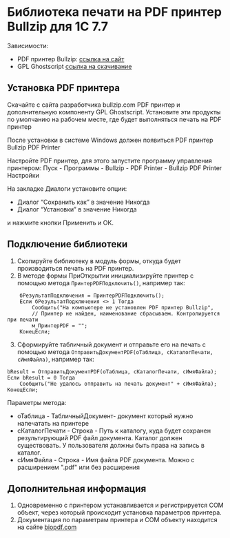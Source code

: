 # Библиотека печати на PDF принтер Bullzip для 1С 7.7

Зависимости:  
* PDF принтер Bullzip: [ссылка на сайт](http://www.bullzip.com/products/pdf/info.php)
* GPL Ghostscript [ссылка на скачивание](http://www.bullzip.com/download/gsl/gslite.exe)

## Установка PDF принтера
Скачайте с сайта разработчика bullzip.com PDF принтер и дополнительную компоненту GPL Ghostscript. Установите эти продукты по умолчанию на рабочем месте, где будет выполняться печать на PDF принтер

После установки в системе Windows должен появиться PDF принтер Bullzip PDF Printer

Настройте PDF принтер, для этого запустите программу управления принтером:
Пуск - Программы - Bullzip - PDF Printer - Bullzip PDF Printer Настройки

На закладке Диалоги установите опции:
* Диалог “Сохранить как” в значение Никогда
* Диалог “Установки” в значение Никогда

и нажмите кнопки Применить и ОК.

## Подключение библиотеки
1. Скопируйте библиотеку в модуль формы, откуда будет производиться печать на PDF принтер.
2. В методе формы ПриОткрытии инициализируйте принтер с помощью метода `ПринтерPDFПодключить()`, например так:
```bsl
	бРезультатПодключения = ПринтерPDFПодключить();
	Если бРезультатПодключения <> 1 Тогда
		Сообщить("На компьютере не установлен PDF принтер Bullzip",
		// Принтер не найден, наименование сбрасываем. Контролируется при печати
		м_ПринтерPDF = "";	
	КонецЕсли;
```
3. Сформируйте табличный документ и отправьте его на печать с помощью метода `ОтправитьДокументPDF(оТаблица, сКаталогПечати, сИмяФайла)`, например так:
```bsl
bResult = ОтправитьДокументPDF(оТаблица, сКаталогПечати, сИмяФайла);
Если bResult = 0 Тогда
    Сообщить("Не удалось отправить на печать документ" + сИмяФайла);
КонецЕсли;
```
Параметры метода:
* оТаблица - ТабличныйДокумент- документ который нужно напечатать на принтере
* сКаталогПечати - Строка - Путь к каталогу, куда будет сохранен результирующий PDF файл документа. Каталог должен существовать. У пользователя должны быть права на запись в каталог.
* сИмяФайла - Строка - Имя файла PDF документа. Можно с расширением ".pdf" или без расширения

## Дополнительная информация
1. Одновременно с принтером устанавливается и регистрируется COM объект, через который происходит установка параметров принтера.
2. Документация по параметрам принтера и COM объекту находится на сайте [biopdf.com](http://www.biopdf.com/guide/index.php)